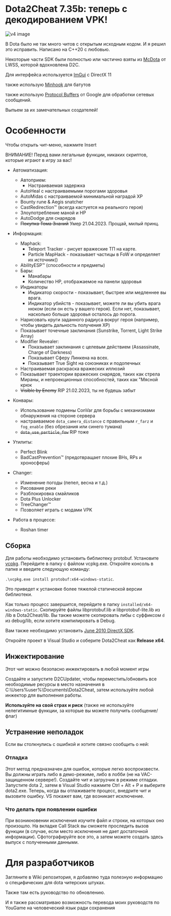 # Dota2Cheat 7.35b: теперь с декодированием VPK! 

![v4 image](https://github.com/ExistedGit/Dota2Cheat/assets/66470490/88dbfa94-0ba3-4d53-b355-8cb18de98d71)

В Dota было не так много читов с открытым исходным кодом. И я решил это исправить. Написано на C++20 с любовью.

Некоторые части SDK были полностью или частично взяты из [McDota](https://github.com/LWSS/McDota) от LWSS, которой вдохновлена D2C.

Для интерфейса используется [ImGui](https://github.com/ocornut/imgui) с DirectX 11

также использую [Minhook](https://github.com/TsudaKageyu/minhook) для батутов

также использую [Protocol Buffers](https://github.com/protocolbuffers/protobuf) от Google для обработки сетевых сообщений.

Выпьем за их замечательных создателей!

# Особенности
Чтобы открыть чит-меню, нажмите Insert

ВНИМАНИЕ! Перед вами легальные функции, никаких скриптов, которые играют в игру за вас!

* Автоматизация:
  * Автоприем:
    * Настраиваемая задержка
  * AutoHeal с настраиваемыми порогами здоровья
  * AutoMidas с настраиваемой минимальной наградой XP
  * Bounty rune & Aegis snatcher
  * CastRedirection™ (всегда кастуется на реального героя)
  * Злоупотребление маной и HP
  * AutoDodge для снарядов
  * ~~Покупка Тома Знаний~~ Умер 21.04.2023. Прощай, милый принц.
  
* Информация:
  * Maphack:
    * Teleport Tracker - рисует вражеские ТП на карте.
    * Particle MapHack - показывает частицы в FoW и определяет их источник()
  * AbilityESP™ (способности и предметы)
  * Бары:
    * Манабары
    * Количество HP, отображаемое на панели здоровья
  * Индикаторы
    * Индикатор скорости - показывает, быстрее или медленнее вы врага.
    * Индикатор убийств - показывает, можете ли вы убить врага нюком (если он есть у вашего героя). Если нет, показывает, насколько больше здоровья осталось до порога.
  * Нарисовать круги заданного радиуса вокруг героя (например, чтобы увидеть дальность получения XP)
  * Показывает точечные заклинания (Sunstrike, Torrent, Light Strike Array)
  * Modifier Revealer:
    * Показывает заклинания с целевым действием (Assassinate, Charge of Darkness)
    * Показывает Сферу Линкена на всех.
    * Показывает True Sight на союзниках и подопечных
  * Настраиваемая раскраска вражеских иллюзий
  * Показывает траектории вражеских снарядов, таких как стрела Мираны, и непроекционных способностей, таких как "Мясной крюк
  * ~~Visible by Enemy~~ RIP 21.02.2023, ты не будешь забыт
  
* Конвары:
  * Использование подмены ConVar для борьбы с механизмами обнаружения на стороне сервера 
  * настраиваемое `dota_camera_distance` с правильным `r_farz` и `fog_enable` (без обрезания или синего тумана)
  * ~~`dota_use_particle_fow`~~ RIP тоже

* Утилиты:
  * Perfect Blink
  * BadCastPrevention™ (предотвращает плохие BHs, RPs и хроносферы)

* Changer:
  * Изменение погоды (пепел, весна и т.д.)
  * Рисование реки
  * Разблокировка смайликов
  * Dota Plus Unlocker
  * TreeChanger™
  * Позволяет играть с модами VPK
  
* Работа в процессе:
  * Roshan timer

## Сборка
Для работы необходимо установить библиотеку protobuf. Установите [vcpkg](https://vcpkg.io/en/getting-started.html). Перейдите в папку с файлом vcpkg.exe. Откройте консоль в папке и введите следующую команду:

`.\vcpkg.exe install protobuf:x64-windows-static`.

Это приведет к установке более тяжелой статической версии библиотеки. 

Как только процесс завершится, перейдите в папку `installed/x64-windows-static`. Скопируйте файлы libprotobuf.lib и libprotobuf-lite.lib из /lib в Dota2Cheat/lib. Вы также можете скопировать либы с суффиксом `d` из debug/lib, если хотите компилировать в Debug.

Вам также необходимо установить [June 2010 DirectX SDK](https://www.microsoft.com/en-us/download/details.aspx?id=6812).

Откройте проект в Visual Studio и соберите Dota2Cheat как **Release x64**.

## Инжектирование
Этот чит можно безопасно инжектировать в любой момент игры

Создайте и запустите D2CUpdater, чтобы переместить/обновить все необходимые ресурсы в место назначения в C:\Users\%user%\Documents\Dota2Cheat, затем используйте любой инжектор для выполнения работы.

**Используйте на свой страх и риск** (также не используйте нелегитимные функции, за которые вы можете получить сообщение/флаг)

## Устранение неполадок

Если вы столкнулись с ошибкой и хотите связно сообщить о ней:

### Отладка

Этот метод предназначен для ошибок, которые легко воспроизвести. Вы должны играть либо в демо-режиме, либо в лобби (не на VAC-защищенном сервере!).
Создайте чит и загрузчик в режиме отладки. Запустите dota 2, затем в Visual Studio нажмите Ctrl + Alt + P и выберите dota2.exe.
Теперь, когда вы отлаживаете процесс, внедрите чит и вызовите ошибку. VS покажет вам, где возникает исключение.

### Что делать при появлении ошибки

При возникновении исключения изучите файл и строки, на которых оно произошло. На вкладке Call Stack вы сможете проследить вызов функции (в случае, если место исключения не дает достаточной информации). Сфотографируйте все это, а затем можете создать здесь выпуск с полученными данными.

# Для разработчиков

Загляните в Wiki репозитория, я добавляю туда полезную информацию о специфических для dota читерских штуках.

Также там есть руководство по обновлению.

И я также рассматриваю возможность перевода моих руководств по YouGame на человеческий язык ради сохранения

